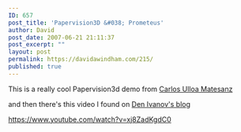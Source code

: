 ```yaml
---
ID: 657
post_title: 'Papervision3D &#038; Prometeus'
author: David
post_date: 2007-06-21 21:11:37
post_excerpt: ""
layout: post
permalink: https://davidawindham.com/215/
published: true
---
```

This is a really cool Papervision3d demo from <a href="http://www.carlosulloa.com/">Carlos Ulloa Matesanz</a>

and then there's this video I found on <a href="http://www.cleoag.ru/">Den Ivanov's blog</a>

https://www.youtube.com/watch?v=xj8ZadKgdC0